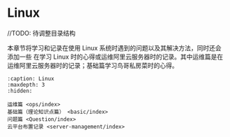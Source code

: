 # Linux

//TODO: 待调整目录结构

本章节将学习和记录在使用 Linux 系统时遇到的问题以及其解决方法，同时还会添加一些 在学习 Linux 时的心得或运维阿里云服务器时的记录。其中运维篇是在运维阿里云服务器时的记录；基础篇学习鸟哥私房菜时的心得。

```{toctree}
:caption: Linux
:maxdepth: 3
:hidden:

运维篇 <ops/index>
基础篇（理论知识点篇） <basic/index>
问题篇 <Question/index>
云平台布置记录 <server-management/index>
```
